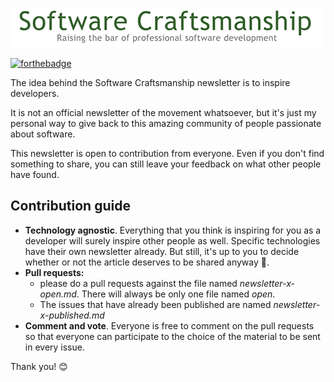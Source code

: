 ![Software Craftsmanship banner](img/banner.png)

[![forthebadge](http://forthebadge.com/images/badges/built-with-love.svg)](http://forthebadge.com)

The idea behind the Software Craftsmanship newsletter is to inspire developers.
 
It is not an official newsletter of the movement whatsoever, but it's just my personal way to give back to this amazing community of people passionate about software.

This newsletter is open to contribution from everyone. Even if you don't find something to share, you can still leave your feedback on what other people have found. 

## Contribution guide
* **Technology agnostic**. Everything that you think is inspiring for you as a developer will surely inspire other people as well. Specific technologies have their own newsletter already. But still, it's up to you to decide whether or not the article deserves to be shared anyway :open_hands:.
* **Pull requests:**
	* please do a pull requests against the file named _newsletter-x-open.md_. There will always be only one file named _open_.
	* The issues that have already been published are named _newsletter-x-published.md_
* **Comment and vote**. Everyone is free to comment on the pull requests so that everyone can participate to the choice of the material to be sent in every issue. 

Thank you! :blush: